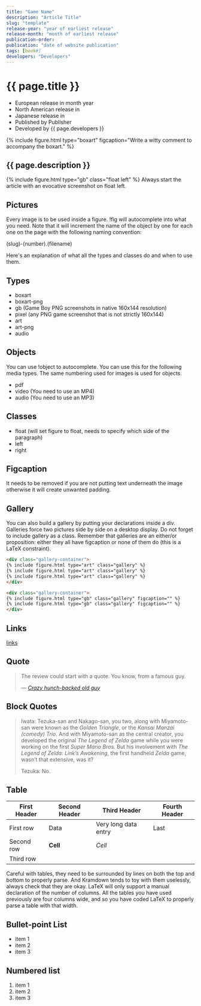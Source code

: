 ```yaml
---
title: "Game Name"
description: "Article Title"
slug: "template"
release-year: "year of earliest release"
release-month: "month of earliest release"
publication-order:
publication: "date of website publication"
tags: [book#]
developers: "Developers"
---
```

# {{ page.title }}

- European release in month year
- North American release in
- Japanese release in
- Published by Publisher
- Developed by {{ page.developers }}

{% include figure.html type="boxart" figcaption="Write a witty comment to accompany the boxart." %}

## {{ page.description }}

{% include figure.html type="gb" class="float left" %}
Always start the article with an evocative screenshot on float left.

## Pictures

Every image is to be used inside a figure. !fig will autocomplete into what you need. Note that it will increment the name of the object by one for each one on the page with the following naming convention:

(slug)-(number).(filename)

Here's an explanation of what all the types and classes do and when to use them.

## Types

- boxart
- boxart-png
- gb (Game Boy PNG screenshots in native 160x144 resolution)
- pixel (any PNG game screenshot that is not strictly 160x144)
- art
- art-png
- audio

## Objects

You can use !object to autocomplete. You can use this for the following media types. The same numbering used for images is used for objects.

- pdf
- video (You need to use an MP4)
- audio (You need to use an MP3)

## Classes

- float (will set figure to float, needs to specify which side of the paragraph)
- left
- right

## Figcaption

It needs to be removed if you are not putting text underneath the image otherwise it will create unwanted padding.

## Gallery

You can also build a gallery by putting your declarations inside a div. Galleries force two pictures side by side on a desktop display. Do not forget to include gallery as a class. Remember that galleries are an either/or proposition: either they all have figcaption or none of them do (this is a LaTeX constraint).

~~~ html
<div class="gallery-container">
{% include figure.html type="art" class="gallery" %}
{% include figure.html type="art" class="gallery" %}
{% include figure.html type="art" class="gallery" %}
</div>

<div class="gallery-container">
{% include figure.html type="gb" class="gallery" figcaption="" %}
{% include figure.html type="gb" class="gallery" figcaption="" %}
</div>
~~~

## Links

[links](articles/dmg-yt)

## Quote

<blockquote>
The review could start with a quote. You know, from a famous guy.
<p>— <cite><a href="http://www.imdb.com/character/ch0000672/quotes">Crazy hunch-backed old guy</a></cite></p>
</blockquote>

## Block Quotes

> Iwata: Tezuka-san and Nakago-san, you two, along with Miyamoto-san were known as the *Golden Triangle*, or the *Kansai Manzai (comedy) Trio*. And with Miyamoto-san as the central creator, you developed the original *The Legend of Zelda* game while you were working on the first *Super Mario Bros.* But his involvement with *The Legend of Zelda: Link’s Awakening*, the first handheld *Zelda* game, wasn’t that extensive, was it?
>
> Tezuka: No.

## Table

| First Header | Second Header | Third Header | Fourth Header |
|-|-|-|-|
| First row     | Data          | Very long data entry | Last |
| Second row    | **Cell**      | *Cell*               ||
| Third row     ||||

Careful with tables, they need to be surrounded by lines on both the top and bottom to properly parse. And Kramdown tends to toy with them uselessly, always check that they are okay. LaTeX will only support a manual declaration of the number of columns. All the tables you have used previously are four columns wide, and so you have coded LaTeX to properly parse a table with that width.

## Bullet-point List

- item 1
- item 2
- item 3

## Numbered list

1. item 1
2. item 2
3. item 3
